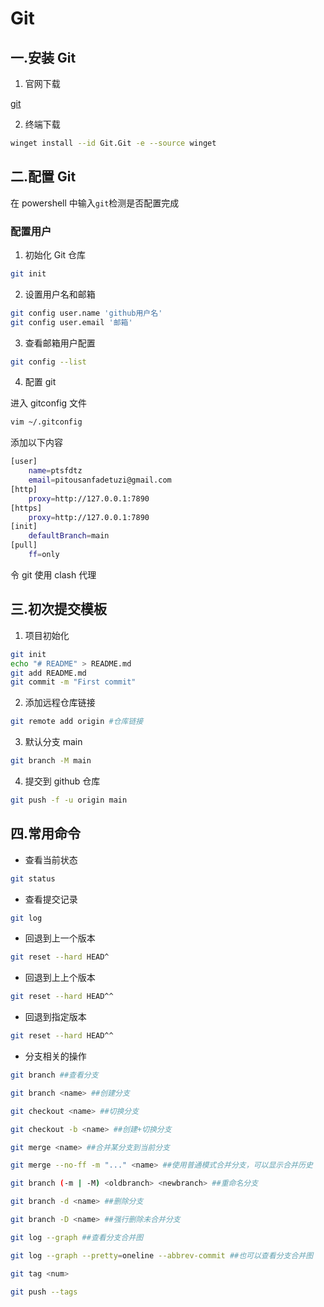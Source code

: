 # Git

## 一.安装 Git

1. 官网下载

[git](https://git-scm.com/downloads)

2. 终端下载

```sh
winget install --id Git.Git -e --source winget
```

## 二.配置 Git

在 powershell 中输入`git`检测是否配置完成

### 配置用户

1. 初始化 Git 仓库

```sh
git init
```

2. 设置用户名和邮箱

```sh
git config user.name 'github用户名'
git config user.email '邮箱'
```

3. 查看邮箱用户配置

```sh
git config --list
```

4. 配置 git

进入 gitconfig 文件

```sh
vim ~/.gitconfig
```

添加以下内容

```sh
[user]
    name=ptsfdtz
    email=pitousanfadetuzi@gmail.com
[http]
    proxy=http://127.0.0.1:7890
[https]
    proxy=http://127.0.0.1:7890
[init]
    defaultBranch=main
[pull]
    ff=only
```

令 git 使用 clash 代理

## 三.初次提交模板

1. 项目初始化

```sh
git init
echo "# README" > README.md
git add README.md
git commit -m "First commit"
```

2. 添加远程仓库链接

```sh
git remote add origin #仓库链接
```

3. 默认分支 main

```sh
git branch -M main
```

4. 提交到 github 仓库

```sh
git push -f -u origin main
```

## 四.常用命令

- 查看当前状态

```sh
git status
```

- 查看提交记录

```sh
git log
```

- 回退到上一个版本

```sh
git reset --hard HEAD^
```

- 回退到上上个版本

```sh
git reset --hard HEAD^^
```

- 回退到指定版本

```sh
git reset --hard HEAD^^
```

- 分支相关的操作

```sh
git branch ##查看分支

git branch <name> ##创建分支

git checkout <name> ##切换分支

git checkout -b <name> ##创建+切换分支

git merge <name> ##合并某分支到当前分支

git merge --no-ff -m "..." <name> ##使用普通模式合并分支，可以显示合并历史

git branch (-m | -M) <oldbranch> <newbranch> ##重命名分支

git branch -d <name> ##删除分支

git branch -D <name> ##强行删除未合并分支

git log --graph ##查看分支合并图

git log --graph --pretty=oneline --abbrev-commit ##也可以查看分支合并图

git tag <num>

git push --tags
```
